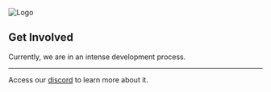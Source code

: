 ![Logo](https://i.imgur.com/IbFZRsG.png)

## Get Involved
Currently, we are in an intense development process.

-----
Access our [discord](#) to learn more about it.

